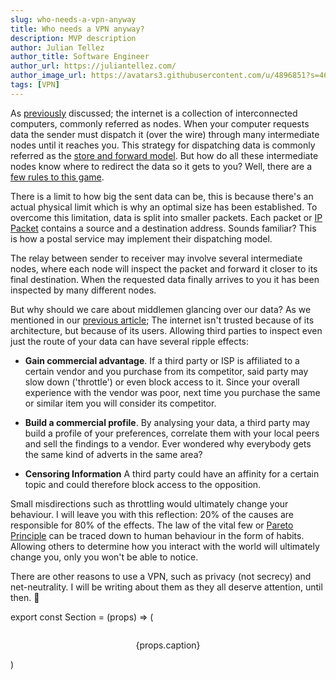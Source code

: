 ```yaml
---
slug: who-needs-a-vpn-anyway
title: Who needs a VPN anyway?
description: MVP description
author: Julian Tellez
author_title: Software Engineer
author_url: https://juliantellez.com/
author_image_url: https://avatars3.githubusercontent.com/u/4896851?s=460&u=dbdb682f65762bc117c0b6b330a6942798d80205&v=4
tags: [VPN]
---
```


As [previously](https://blog.freemiumpn.com/posts/what-is-a-vpn) discussed; the internet
is a collection of interconnected computers, commonly referred as nodes.
When your computer requests data the sender must dispatch it (over the wire) through many
intermediate nodes until it reaches you. This strategy for dispatching data is commonly referred as the [store and forward model](https://en.wikipedia.org/wiki/Store_and_forward). But how do all these intermediate nodes know where to redirect the data so it gets to you?
Well, there are a [few rules to this game](https://en.wikipedia.org/wiki/Internet_Protocol).

<!--truncate-->

<Section
    img={{
        src: "https://user-images.githubusercontent.com/4896851/113768422-be703a00-9717-11eb-9e0a-8c36a6d8d607.gif",
        alt: "Store and forward model"
    }}
    width="500"
    caption="From wikipedia.com"
/>


There is a limit to how big the sent data can be, this is because there's an actual physical limit
which is why an optimal size has been established. To overcome this limitation, data is split into
smaller packets. Each packet or [IP Packet](https://en.wikipedia.org/wiki/IP_packet) contains a source
and a destination address. Sounds familiar? This is how a postal service may implement their dispatching model.

The relay between sender to receiver may involve several intermediate nodes,
where each node will inspect the packet and forward it closer to its final destination. When the requested data
finally arrives to you it has been inspected by many different nodes.

But why should we care about middlemen glancing over our data? As we mentioned in our [previous article](https://blog.freemiumpn.com/posts/what-is-a-vpn);
The internet isn't trusted because of its architecture, but because of its users.
Allowing third parties to inspect even just the route of your data can have several ripple effects:

- **Gain commercial advantage**. If a third party or ISP is affiliated to a certain vendor and you purchase from
  its competitor, said party may slow down ('throttle') or even block access to it.
  Since your overall experience with the vendor was poor, next time you purchase the same or similar item you will consider its competitor.

- **Build a commercial profile**. By analysing your data, a third party may build a profile of your preferences,
  correlate them with your local peers and sell the findings to a vendor.
  Ever wondered why everybody gets the same kind of adverts in the same area?

- **Censoring Information** A third party could have an affinity for a certain topic and could therefore
  block access to the opposition.

Small misdirections such as throttling would ultimately change your behaviour.
I will leave you with this reflection: 20% of the causes are responsible for 80% of the effects.
The law of the vital few or [Pareto Principle](https://en.wikipedia.org/wiki/Pareto_principle) can be traced down
to human behaviour in the form of habits. Allowing others to determine how you interact with the world
will ultimately change you, only you won't be able to notice.

There are other reasons to use a VPN, such as privacy (not secrecy) and net-neutrality.
I will be writing about them as they all deserve attention, until then. 👋

export const Section = (props) => (
<section align="center">
  <img
    width={props.width}
    {...props.img}
    />
  <p align="center" style={
      {
          fontSize: "10px",
          color: "gray"
      }
  }>
    {props.caption}
  </p>
</section>
)
